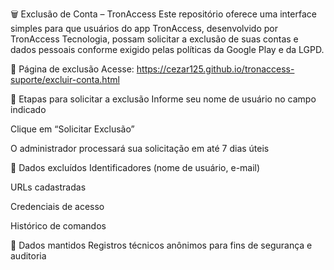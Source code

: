 🗑️ Exclusão de Conta – TronAccess
Este repositório oferece uma interface simples para que usuários do app TronAccess, desenvolvido por TronAccess Tecnologia, possam solicitar a exclusão de suas contas e dados pessoais conforme exigido pelas políticas da Google Play e da LGPD.

🔗 Página de exclusão
Acesse: https://cezar125.github.io/tronaccess-suporte/excluir-conta.html

🧾 Etapas para solicitar a exclusão
Informe seu nome de usuário no campo indicado

Clique em “Solicitar Exclusão”

O administrador processará sua solicitação em até 7 dias úteis

🧹 Dados excluídos
Identificadores (nome de usuário, e-mail)

URLs cadastradas

Credenciais de acesso

Histórico de comandos

🔐 Dados mantidos
Registros técnicos anônimos para fins de segurança e auditoria
